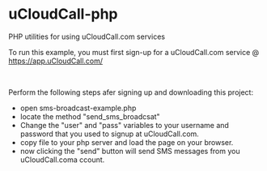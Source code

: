 # uCloudCall-php
PHP utilities for using uCloudCall.com services

To run this example, you must first sign-up for a uCloudCall.com service @ https://app.uCloudCall.com/ 

<br />

Perform the following steps afer signing up and downloading this project:

* open sms-broadcast-example.php
* locate the method "send_sms_broadcsat"
* Change the "user" and "pass" variables to your username and password that you used to signup at uCloudCall.com.
* copy file to your php server and load the page on your browser. 
* now clicking the "send" button will send SMS messages from you uCloudCall.coma ccount. 

